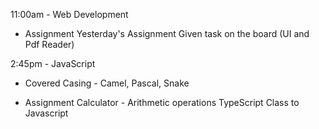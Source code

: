 11:00am - Web Development

- Assignment
Yesterday's Assignment
Given task on the board (UI and Pdf Reader)

2:45pm - JavaScript

- Covered
Casing - Camel, Pascal, Snake

- Assignment
Calculator - Arithmetic operations
TypeScript Class to Javascript